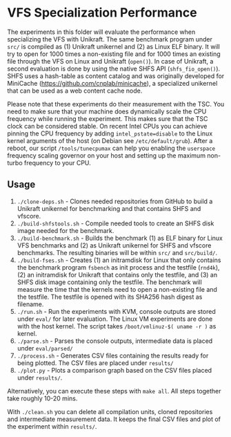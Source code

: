 # VFS Specialization Performance

The experiments in this folder will evaluate the performance
when specializing the VFS with Unikraft.
The same benchmark program under `src/` is compiled as (1) Unikraft
unikernel and (2) as Linux ELF binary. It will try to open for 1000
times a non-existing file and for 1000 times an existing file through
the VFS on Linux and Unikraft (`open()`). In case of Unikraft, a
second evaluation is done by using the native SHFS API
(`shfs_fio_open()`). SHFS uses a hash-table as content catalog and
was originally developed for MiniCache
(<https://github.com/cnplab/minicache>), a specialized unikernel that
can be used as a web content cache node.

Please note that these experiments do their measurement with the TSC.
You need to make sure that your machine does dynamically scale the CPU
frequency while running the experiment. This makes sure that the TSC
clock can be considered stable.
On recent Intel CPUs you can achieve pinning the CPU frequency by
adding `intel_pstate=disable` to the Linux kernel arguments of
the host (on Debian see `/etc/default/grub`). After a reboot, our
script `/tools/tunecpumax` can help you enabling the `userspace`
frequency scaling governor on your host and setting up the maximum
non-turbo frequency to your CPU.

## Usage

1. `./clone-deps.sh` - Clones needed repositories from GitHub to
   build a Unikraft unikernel for benchmarking and that contains
   SHFS and vfscore.
2. `./build-shfstools.sh` - Compile needed tools to create an SHFS
   disk image needed for the benchmark.
3. `./build-benchmark.sh` - Builds the benchmark (1) as ELF binary for
   Linux VFS benchmarks and (2) as Unikraft unikernel for SHFS and
   vfscore benchmarks. The resulting binaries will be within `src/`
   and `src/build/`.
4. `./build-fses.sh` - Creates (1) an initramdisk for Linux that only
   contains the benchmark program `fsbench` as init process and the
   testfile (`rnd4k`), (2) an initramdisk for Unikraft that contains
   only the testfile, and (3) an SHFS disk image containing only the
   testfile.
   The benchmark will measure the time that the kernels need to open a
   non-existing file and the testfile. The testfile is opened with
   its SHA256 hash digest as filename.
5. `./run.sh` - Run the experiments with KVM, console outputs are
   stored under `eval/` for later evaluation. The Linux VM experiments
   are done with the host kernel. The script takes
   `/boot/vmlinuz-$( uname -r )` as kernel.
6. `./parse.sh` - Parses the console outputs, intermediate data is
   placed under `eval/parsed/`
7. `./process.sh` - Generates CSV files containing the results ready
   for being plotted. The CSV files are placed under `results/`
8. `./plot.py` - Plots a comparison graph based on the CSV files placed
   under `results/`.

Alternatively, you can execute these steps with `make all`.
All steps together take roughly 10-20 mins.

With `./clean.sh` you can delete all compilation units, cloned
repositories and intermediate measurement data. It keeps the final
CSV files and plot of the experiment within `results/`.

